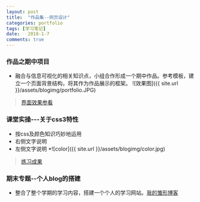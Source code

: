 ```yaml
---
layout: post
title:  "作品集--网页设计"
categories: portfolio  
tags: [学习笔记]
date:   2018-1-7 
comments: true
---
```

### 作品之期中项目
* 融合与信息可视化的相关知识点，小组合作形成一个期中作品。参考模板，建立一个页面背景结构，将其作为作品展示的框架。
![效果图]({{ site.url }}/assets/blogimg/portfolio.JPG)

> [界面效果参看](https://sunsipan.github.io/middle-term/Tableau.html)


### 课堂实操---关于css3特性
* 按css及颜色知识巧妙地运用
* 右侧文字说明
* 左侧文字说明
*![color]({{ site.url }}/assets/blogimg/color.jpg)
> [练习成果]((https://sunsipan.github.io/css/index.html)
)

### 期末专题--个人blog的搭建
* 整合了整个学期的学习内容，搭建一个个人的学习网站。[我的雏形博客](https://sunsipan.github.io)
